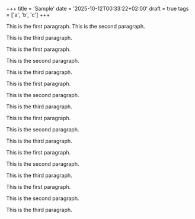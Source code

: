 +++
title = 'Sample'
date = '2025-10-12T00:33:22+02:00'
draft = true
tags = ['a', 'b', 'c']
+++

This is the first paragraph.
This is the second paragraph.

This is the third paragraph.

This is the first paragraph.

This is the second paragraph.

This is the third paragraph.

This is the first paragraph.

This is the second paragraph.

This is the third paragraph.

This is the first paragraph.

This is the second paragraph.

This is the third paragraph.


This is the first paragraph.

This is the second paragraph.

This is the third paragraph.

This is the first paragraph.

This is the second paragraph.

This is the third paragraph.
